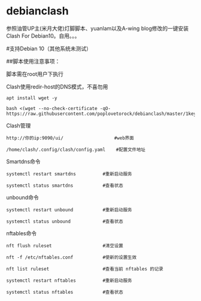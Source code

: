 # debianclash
参照油管UP主(米月大佬)灯脚脚本、yuanlam以及A-wing blog修改的一键安装Clash For Debian10。自用。。。

#支持Debian 10（其他系统未测试）

##脚本使用注意事项：

脚本需在root用户下执行

Clash使用redir-host的DNS模式，不喜勿用
```
apt install wget -y
```

```
bash <(wget --no-check-certificate -qO- https://raw.githubusercontent.com/poplovetorock/debianclash/master/1key)
```
Clash管理
```
http://你的ip:9090/ui/                   #web界面

/home/clash/.config/clash/config.yaml    #配置文件地址
```

Smartdns命令

```
systemctl restart smartdns          #重新启动服务

systemctl status smartdns           #查看状态
```
unbound命令
```
systemctl restart unbound           #重新启动服务

systemctl status unbound            #查看状态
```
nftables命令
```
nft flush ruleset                   #清空设置

nft -f /etc/nftables.conf           #使新的设置生效

nft list ruleset                    #查看当前 nftables 的记录

systemctl restart nftables          #重新启动服务

systemctl status nftables           #查看状态
```
